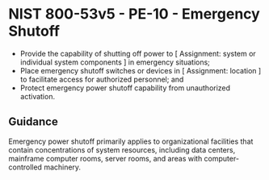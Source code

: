 # NIST 800-53v5 - PE-10 - Emergency Shutoff
- Provide the capability of shutting off power to \[ Assignment: system or individual system components \] in emergency situations;
- Place emergency shutoff switches or devices in \[ Assignment: location \] to facilitate access for authorized personnel; and
- Protect emergency power shutoff capability from unauthorized activation.
## Guidance
Emergency power shutoff primarily applies to organizational facilities that contain concentrations of system resources, including data centers, mainframe computer rooms, server rooms, and areas with computer-controlled machinery.